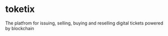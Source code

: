 # toketix
The platfrom for issuing, selling, buying and reselling digital tickets powered by blockchain
